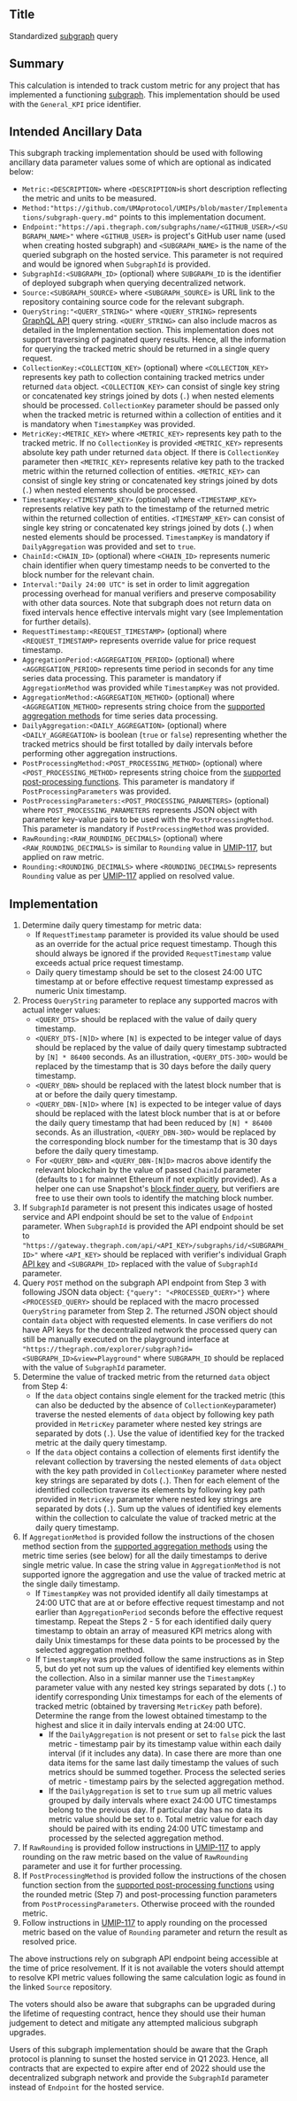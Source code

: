 ## Title

Standardized [subgraph](https://thegraph.com/) query

## Summary

This calculation is intended to track custom metric for any project that has implemented a functioning [subgraph](https://thegraph.com/docs/en/developing/creating-a-subgraph/). This implementation should be used with the `General_KPI` price identifier.

## Intended Ancillary Data

This subgraph tracking implementation should be used with following ancillary data parameter values some of which are optional as indicated below:

- `Metric:<DESCRIPTION>` where `<DESCRIPTION>`is short description reflecting the metric and units to be measured.
- `Method:"https://github.com/UMAprotocol/UMIPs/blob/master/Implementations/subgraph-query.md"` points to this implementation document.
- `Endpoint:"https://api.thegraph.com/subgraphs/name/<GITHUB_USER>/<SUBGRAPH_NAME>"` where `<GITHUB_USER>` is project's GitHub user name (used when creating hosted subgraph) and `<SUBGRAPH_NAME>` is the name of the queried subgraph on the hosted service. This parameter is not required and would be ignored when `SubgraphId` is provided.
- `SubgraphId:<SUBGRAPH_ID>` (optional) where `SUBGRAPH_ID` is the identifier of deployed subgraph when querying decentralized network.
- `Source:<SUBGRAPH_SOURCE>` where `<SUBGRAPH_SOURCE>` is URL link to the repository containing source code for the relevant subgraph.
- `QueryString:"<QUERY_STRING>"` where `<QUERY_STRING>` represents [GraphQL API](https://thegraph.com/docs/en/querying/graphql-api/) query string. `<QUERY_STRING>` can also include macros as detailed in the Implementation section. This implementation does not support traversing of paginated query results. Hence, all the information for querying the tracked metric should be returned in a single query request.
- `CollectionKey:<COLLECTION_KEY>` (optional) where `<COLLECTION_KEY>` represents key path to collection containing tracked metrics under returned `data` object. `<COLLECTION_KEY>` can consist of single key string or concatenated key strings joined by dots (`.`) when nested elements should be processed. `CollectionKey` parameter should be passed only when the tracked metric is returned within a collection of entities and it is mandatory when `TimestampKey` was provided.
- `MetricKey:<METRIC_KEY>` where `<METRIC_KEY>` represents key path to the tracked metric. If no `CollectionKey` is provided `<METRIC_KEY>` represents absolute key path under returned `data` object. If there is `CollectionKey` parameter then `<METRIC_KEY>` represents relative key path to the tracked metric within the returned collection of entities. `<METRIC_KEY>` can consist of single key string or concatenated key strings joined by dots (`.`) when nested elements should be processed.
- `TimestampKey:<TIMESTAMP_KEY>` (optional) where `<TIMESTAMP_KEY>` represents relative key path to the timestamp of the returned metric within the returned collection of entities. `<TIMESTAMP_KEY>` can consist of single key string or concatenated key strings joined by dots (`.`) when nested elements should be processed. `TimestampKey` is mandatory if `DailyAggregation` was provided and set to `true`.
- `ChainId:<CHAIN_ID>` (optional) where `<CHAIN_ID>` represents numeric chain identifier when query timestamp needs to be converted to the block number for the relevant chain.
- `Interval:"Daily 24:00 UTC"` is set in order to limit aggregation processing overhead for manual verifiers and preserve composability with other data sources. Note that subgraph does not return data on fixed intervals hence effective intervals might vary (see Implementation for further details).
- `RequestTimestamp:<REQUEST_TIMESTAMP>` (optional) where  `<REQUEST_TIMESTAMP>` represents override value for price request timestamp.
- `AggregationPeriod:<AGGREGATION_PERIOD>` (optional) where `<AGGREGATION_PERIOD>` represents time period in seconds for any time series data processing. This parameter is mandatory if `AggregationMethod` was provided while `TimestampKey` was not provided.
- `AggregationMethod:<AGGREGATION_METHOD>` (optional) where `<AGGREGATION_METHOD>` represents string choice from the [supported aggregation methods](https://github.com/UMAprotocol/UMIPs/blob/master/Implementations/aggregation-methods.md) for time series data processing.
- `DailyAggregation:<DAILY_AGGREGATION>` (optional) where `<DAILY_AGGREGATION>` is boolean (`true` or `false`) representing whether the tracked metrics should be first totalled by daily intervals before performing other aggregation instructions.
- `PostProcessingMethod:<POST_PROCESSING_METHOD>` (optional) where `<POST_PROCESSING_METHOD>` represents string choice from the [supported post-processing functions](https://github.com/UMAprotocol/UMIPs/blob/master/Implementations/post-processing-functions.md). This parameter is mandatory if `PostProcessingParameters` was provided.
- `PostProcessingParameters:<POST_PROCESSING_PARAMETERS>` (optional) where `POST_PROCESSING_PARAMETERS` represents JSON object with parameter key-value pairs to be used with the `PostProcessingMethod`. This parameter is mandatory if `PostProcessingMethod` was provided.
- `RawRounding:<RAW_ROUNDING_DECIMALS>` (optional) where `<RAW_ROUNDING_DECIMALS>` is similar to `Rounding` value in [UMIP-117](https://github.com/UMAprotocol/UMIPs/blob/master/UMIPs/umip-117.md), but applied on raw metric.
- `Rounding:<ROUNDING_DECIMALS>` where `<ROUNDING_DECIMALS>` represents `Rounding` value as per [UMIP-117](https://github.com/UMAprotocol/UMIPs/blob/master/UMIPs/umip-117.md) applied on resolved value.

## Implementation

1. Determine daily query timestamp for metric data:
    - If `RequestTimestamp` parameter is provided its value should be used as an override for the actual price request timestamp. Though this should always be ignored if the provided `RequestTimestamp` value exceeds actual price request timestamp.
    - Daily query timestamp should be set to the closest 24:00 UTC timestamp at or before effective request timestamp expressed as numeric Unix timestamp.
2. Process `QueryString` parameter to replace any supported macros with actual integer values:
    - `<QUERY_DTS>` should be replaced with the value of daily query timestamp.
    - `<QUERY_DTS-[N]D>` where `[N]` is expected to be integer value of days should be replaced by the value of daily query timestamp subtracted by `[N] * 86400` seconds. As an illustration, `<QUERY_DTS-30D>` would be replaced by the timestamp that is 30 days before the daily query timestamp.
    - `<QUERY_DBN>` should be replaced with the latest block number that is at or before the daily query timestamp.
    -  `<QUERY_DBN-[N]D>` where `[N]` is expected to be integer value of days should be replaced with the latest block number that is at or before the daily query timestamp that had been reduced by `[N] * 86400` seconds. As an illustration, `<QUERY_DBN-30D>` would be replaced by the corresponding block number for the timestamp that is 30 days before the daily query timestamp.
    - For `<QUERY_DBN>` and `<QUERY_DBN-[N]D>` macros above identify the relevant blockchain by the value of passed `ChainId` parameter (defaults to `1` for mainnet Ethereum if not explicitly provided). As a helper one can use Snapshot's [block finder query](https://blockfinder.snapshot.org), but verifiers are free to use their own tools to identify the matching block number.
3. If `SubgraphId` parameter is not present this indicates usage of hosted service and API endpoint should be set to the value of `Endpoint` parameter. When `SubgraphId` is provided the API endpoint should be set to `"https://gateway.thegraph.com/api/<API_KEY>/subgraphs/id/<SUBGRAPH_ID>"` where `<API_KEY>` should be replaced with verifier's individual Graph [API key](https://thegraph.com/docs/en/querying/managing-api-keys/) and `<SUBGRAPH_ID>` replaced with the value of `SubgraphId` parameter.
4. Query `POST` method on the subgraph API endpoint from Step 3 with following JSON data object: `{"query": "<PROCESSED_QUERY>"}` where `<PROCESSED_QUERY>` should be replaced with the macro processed `QueryString` parameter from Step 2. The returned JSON object should contain `data` object with requested elements. In case verifiers do not have API keys for the decentralized network the processed query can still be manually executed on the playground interface at `"https://thegraph.com/explorer/subgraph?id=<SUBGRAPH_ID>&view=Playground"` where `SUBGRAPH_ID` should be replaced with the value of `SubgraphId` parameter.
5. Determine the value of tracked metric from the returned `data` object from Step 4:
    - If the `data` object contains single element for the tracked metric (this can also be deducted by the absence of `CollectionKey`parameter) traverse the nested elements of `data` object by following key path provided in `MetricKey` parameter where nested key strings are separated by dots (`.`). Use the value of identified key for the tracked metric at the daily query timestamp.
    - If the `data` object contains a collection of elements first identify the relevant collection by traversing the nested elements of `data` object with the key path provided in `CollectionKey` parameter where nested key strings are separated by dots (`.`). Then for each element of the identified collection traverse its elements by following key path provided in `MetricKey` parameter where nested key strings are separated by dots (`.`). Sum up the values of identified key elements within the collection to calculate the value of tracked metric at the daily query timestamp.
6. If `AggregationMethod` is provided follow the instructions of the chosen method section from the [supported aggregation methods](https://github.com/UMAprotocol/UMIPs/blob/master/Implementations/aggregation-methods.md) using the metric time series (see below) for all the daily timestamps to derive single metric value. In case the string value in `AggregationMethod` is not supported ignore the aggregation and use the value of tracked metric at the single daily timestamp.
    - If `TimestampKey` was not provided identify all daily timestamps at 24:00 UTC that are at or before effective request timestamp and not earlier than `AggregationPeriod` seconds before the effective request timestamp. Repeat the Steps 2 - 5 for each identified daily query timestamp to obtain an array of measured KPI metrics along with daily Unix timestamps for these data points to be processed by the selected aggregation method.
    - If `TimestampKey` was provided follow the same instructions as in Step 5, but do yet not sum up the values of identified key elements within the collection. Also in a similar manner use the `TimestampKey` parameter value with any nested key strings separated by dots (`.`) to identify corresponding Unix timestamps for each of the elements of tracked metric (obtained by traversing `MetricKey` path before). Determine the range from the lowest obtained timestamp to the highest and slice it in daily intervals ending at 24:00 UTC.
        - If the `DailyAggregation` is not present or set to `false` pick the last metric - timestamp pair by its timestamp value within each daily interval (if it includes any data). In case there are more than one data items for the same last daily timestamp the values of such metrics should be summed together. Process the selected series of metric - timestamp pairs by the selected aggregation method.
        - If the `DailyAggregation` is set to `true` sum up all metric values grouped by daily intervals where exact 24:00 UTC timestamps belong to the previous day. If particular day has no data its metric value should be set to `0`. Total metric value for each day should be paired with its ending 24:00 UTC timestamp and processed by the selected aggregation method.
7. If `RawRounding` is provided follow instructions in [UMIP-117](https://github.com/UMAprotocol/UMIPs/blob/master/UMIPs/umip-117.md) to apply rounding on the raw metric based on the value of `RawRounding` parameter and use it for further processing.
8. If `PostProcessingMethod` is provided follow the instructions of the chosen function section from the [supported post-processing functions](https://github.com/UMAprotocol/UMIPs/blob/master/Implementations/post-processing-functions.md) using the rounded metric (Step 7) and post-processing function parameters from `PostProcessingParameters`. Otherwise proceed with the rounded metric.
9. Follow instructions in [UMIP-117](https://github.com/UMAprotocol/UMIPs/blob/master/UMIPs/umip-117.md) to apply rounding on the processed metric based on the value of `Rounding` parameter and return the result as resolved price.

The above instructions rely on subgraph API endpoint being accessible at the time of price resolvement. If it is not available the voters should attempt to resolve KPI metric values following the same calculation logic as found in the linked `Source` repository.

The voters should also be aware that subgraphs can be upgraded during the lifetime of requesting contract, hence they should use their human judgement to detect and mitigate any attempted malicious subgraph upgrades.

Users of this subgraph implementation should be aware that the Graph protocol is planning to sunset the hosted service in Q1 2023. Hence, all contracts that are expected to expire after end of 2022 should use the decentralized subgraph network and provide the `SubgraphId` parameter instead of `Endpoint` for the hosted service.